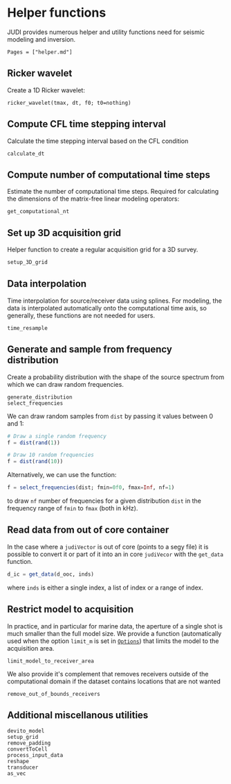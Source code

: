 # Helper functions

JUDI provides numerous helper and utility functions need for seismic modeling and inversion.

```@contents
Pages = ["helper.md"]
```

## Ricker wavelet

Create a 1D Ricker wavelet:

```@docs
ricker_wavelet(tmax, dt, f0; t0=nothing)
```

## Compute CFL time stepping interval 

Calculate the time stepping interval based on the CFL condition

```@dcs
calculate_dt
```

## Compute number of computational time steps

Estimate the number of computational time steps. Required for calculating the dimensions of the matrix-free linear modeling operators:

```@docs
get_computational_nt
```

## Set up 3D acquisition grid

Helper function to create a regular acquisition grid for a 3D survey.

```julia
setup_3D_grid
```


## Data interpolation

Time interpolation for source/receiver data using splines. For modeling, the data is interpolated automatically onto the computational time axis, so generally, these functions are not needed for users.

```@docs
time_resample
```

## Generate and sample from frequency distribution

Create a probability distribution with the shape of the source spectrum from which we can draw random frequencies.

```@docs
generate_distribution
select_frequencies
```

We can draw random samples from `dist` by passing it values between 0 and 1:

```julia
# Draw a single random frequency
f = dist(rand(1))

# Draw 10 random frequencies
f = dist(rand(10))
```

Alternatively, we can use the function:

```julia
f = select_frequencies(dist; fmin=0f0, fmax=Inf, nf=1)
```

to draw `nf` number of frequencies for a given distribution `dist` in the frequency range of `fmin` to `fmax` (both in kHz).

## Read data from out of core container

In the case where a `judiVector` is out of core (points to a segy file) it is possible to convert it or part of it into an in core `judiVecor` with the `get_data` function.


```julia
d_ic = get_data(d_ooc, inds)
```

where `inds` is either a single index, a list of index or a range of index.

## Restrict model to acquisition

In practice, and in particular for marine data, the aperture of a single shot is much smaller than the full model size. We provide a function (automatically used when the option `limit_m` is set in [`Options`](@ref)) that limits the model to the acquisition area.

```@docs
limit_model_to_receiver_area
```

We also provide it's complement that removes receivers outside of the computational domain if the dataset contains locations that are not wanted

```@docs
remove_out_of_bounds_receivers
```

## Additional miscellanous utilities

```@docs
devito_model
setup_grid
remove_padding
convertToCell
process_input_data
reshape
transducer
as_vec
```